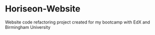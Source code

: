 # Horiseon-Website
Website code refactoring project created for my bootcamp with EdX and Birmingham University
